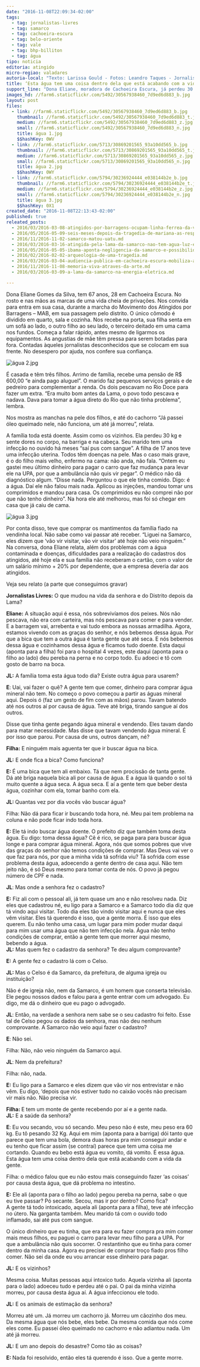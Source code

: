 ```yaml
---
date: "2016-11-08T22:09:34-02:00"
tags:
  - tag: jornalistas-livres
  - tag: samarco
  - tag: cachoeira-escura
  - tag: belo-oriente
  - tag: vale
  - tag: bhp-billiton
  - tag: água
tipo: noticia
editoria: atingido
micro-regiao: valadares
autoria-local: "Texto: Larissa Gould - Fotos: Leandro Taques - Jornalistas Livres"
title: ‘Esta água tem uma coisa dentro dela que está acabando com a vida da gente’
support_line: "Dona Eliane, moradora de Cachoeira Escura, já perdeu 30 kg por ingerir água do Rio Doce, contaminado pela lama da Samarco (Vale/BHP Billiton)"
images_hd: //farm6.staticflickr.com/5492/30567938460_7d9ed6d883_b.jpg
layout: post
files:
  - link: //farm6.staticflickr.com/5492/30567938460_7d9ed6d883_b.jpg
    thumbnail: //farm6.staticflickr.com/5492/30567938460_7d9ed6d883_t.jpg
    medium: //farm6.staticflickr.com/5492/30567938460_7d9ed6d883_z.jpg
    small: //farm6.staticflickr.com/5492/30567938460_7d9ed6d883_n.jpg
    title: água 1.jpg
    $$hashKey: 0WV
  - link: //farm6.staticflickr.com/5713/30869201565_93a10dd565_b.jpg
    thumbnail: //farm6.staticflickr.com/5713/30869201565_93a10dd565_t.jpg
    medium: //farm6.staticflickr.com/5713/30869201565_93a10dd565_z.jpg
    small: //farm6.staticflickr.com/5713/30869201565_93a10dd565_n.jpg
    title: água 2.jpg
    $$hashKey: 0WY
  - link: //farm6.staticflickr.com/5794/30236924444_e038144b2e_b.jpg
    thumbnail: //farm6.staticflickr.com/5794/30236924444_e038144b2e_t.jpg
    medium: //farm6.staticflickr.com/5794/30236924444_e038144b2e_z.jpg
    small: //farm6.staticflickr.com/5794/30236924444_e038144b2e_n.jpg
    title: água 3.jpg
    $$hashKey: 0X1
created_date: "2016-11-08T22:13:43-02:00"
published: true
releated_posts:
  - 2016/03/2016-03-08-atingidos-por-barragens-ocupam-linha-ferrea-da-vale.md
  - 2016/05/2016-05-09-seis-meses-depois-da-tragedia-de-mariana-as-respostas-ainda-nao-foram-dadas.md
  - 2016/11/2016-11-02-samarco-matou-uatu.md
  - 2016/03/2016-03-16-atingida-pela-lama-da-samarco-nao-tem-agua-luz-e-direito-a-indenizacao.md
  - 2016/05/2016-05-05-ibama-aponta-negligencia-da-samarco-e-possibilidade-de-novas-tragedias.md
  - 2016/02/2016-02-02-arqueologia-de-uma-tragedia.md
  - 2016/03/2016-03-04-audiencia-publica-em-cachoeira-escura-mobiliza-atingidos.md
  - 2016/11/2016-11-08-memoria-viva-atraves-da-arte.md
  - 2016/03/2016-03-09-a-lama-da-samarco-na-energia-eletrica.md

---
```

<p>Dona Eliane Gomes da Silva, tem 67 anos, 28 em Cachoeira Escura. No rosto e nas m&atilde;os as marcas de uma vida cheia de priva&ccedil;&otilde;es. Nos convida para entra em sua casa, durante a marcha do Movimento dos Atingidos por Barragens &ndash; MAB, em sua passagem pelo distrito. O &uacute;nico c&ocirc;modo &eacute; dividido em quarto, sala e cozinha. Nos recebe na porta, sua filha senta em um sof&aacute; ao lado, o outro filho ao seu lado, o terceiro deitado em uma cama nos fundos. Come&ccedil;a a falar r&aacute;pido, antes mesmo de ligarmos os equipamentos. As angustias de m&atilde;e t&ecirc;m pressa para serem botadas para fora. Contadas &agrave;queles jornalistas desconhecidos que se colocam em sua frente. No desespero por ajuda, nos confere sua confian&ccedil;a.</p>

<p><img alt="água 2.jpg" src="//farm6.staticflickr.com/5713/30869201565_93a10dd565_b.jpg" /></p>

<p>&Eacute; casada e t&ecirc;m tr&ecirc;s filhos. Arrimo de fam&iacute;lia, recebe uma pens&atilde;o de R$ 600,00 &ldquo;e ainda pago aluguel&rdquo;. O marido faz pequenos servi&ccedil;os gerais e de pedreiro para complementar a renda. Os dois pescavam no Rio Doce para fazer um extra. &ldquo;Era muito bom antes da Lama, o povo todo pescava e nadava. Dava para tomar a &aacute;gua direto do Rio que n&atilde;o tinha problema&rdquo;, lembra.</p>

<p>Nos mostra as manchas na pele dos filhos, e at&eacute; do cachorro &ldquo;J&aacute; passei &oacute;leo queimado nele, n&atilde;o funciona, um at&eacute; j&aacute; morreu&rdquo;, relata.</p>

<p>A fam&iacute;lia toda est&aacute; doente. Assim como os vizinhos. Ela perdeu 30 kg e sente dores no corpo, na barriga e na cabe&ccedil;a. Seu marido tem uma infec&ccedil;&atilde;o no ouvido h&aacute; meses &ldquo;sa&iacute; pus com sangue&rdquo;. A filha de 17 anos teve uma infec&ccedil;&atilde;o uterina. Todos t&ecirc;m doen&ccedil;as na pele. Mas o caso mais grave, &eacute; o do filho mais velho, enfermo na cama: n&atilde;o anda, n&atilde;o fala. &ldquo;Ontem eu gastei meu &uacute;ltimo dinheiro para pagar o carro&nbsp;que faz mudan&ccedil;a para levar ele na UPA, por que a ambul&acirc;ncia n&atilde;o quis vir pegar&rdquo;. O m&eacute;dico n&atilde;o d&aacute; diagn&oacute;stico algum. &ldquo;Disse nada. Perguntou o que ele tinha comido. Digo: &eacute; a &aacute;gua. Da&iacute; ele n&atilde;o falou mais nada. Aplicou as inje&ccedil;&otilde;es, mandou tomar uns comprimidos e mandou para casa. Os comprimidos eu n&atilde;o comprei n&atilde;o por que n&atilde;o tenho dinheiro&rdquo;. Na hora ele at&eacute; melhorou, mas foi s&oacute; chegar em casa que j&aacute; caiu de cama.</p>

<p><img alt="água 3.jpg" src="//farm6.staticflickr.com/5794/30236924444_e038144b2e_b.jpg" /></p>

<p>Por conta disso, teve que comprar os mantimentos da fam&iacute;lia fiado na vendinha local. N&atilde;o sabe como vai passar at&eacute; receber. &ldquo;Liguei na Samarco, eles dizem que &lsquo;v&atilde;o vir visitar, v&atilde;o vir visitar&rsquo; at&eacute; hoje n&atilde;o veio ningu&eacute;m.&rdquo;<br />
Na conversa, dona Eliane relata, al&eacute;m dos problemas com a &aacute;gua contaminada e doen&ccedil;as, dificuldades para a realiza&ccedil;&atilde;o do cadastros dos atingidos, at&eacute; hoje ela e sua fam&iacute;lia n&atilde;o receberam o cart&atilde;o, com o valor de um sal&aacute;rio m&iacute;nimo + 20% por dependente, que a empresa deveria dar aos atingidos.</p>

<p>Veja seu relato (a parte que conseguimos gravar)</p>

<p><strong>Jornalistas Livres</strong><strong>:</strong> O que mudou na vida da senhora e do Distrito depois da Lama?</p>

<p><strong>Eliane:</strong> A situa&ccedil;&atilde;o aqui &eacute; essa, n&oacute;s sobreviv&iacute;amos dos peixes. N&oacute;s n&atilde;o pescava, n&atilde;o era com carteira, mas n&oacute;s pescava para comer e para vender. E a barragem vai, arrebenta e vai tudo embora as nossas armadilha. Agora, estamos vivendo com as gra&ccedil;as do senhor, e n&oacute;s bebemos dessa &aacute;gua. Por que a bica que tem a outra &aacute;gua &eacute; tanta gente que at&eacute; seca. E n&oacute;s bebemos dessa &aacute;gua e cozinhamos dessa &aacute;gua e ficamos tudo doente. Esta daqui (aponta para a filha) foi para o hospital 4 vezes, este daqui (aponta para o filho ao lado) deu pereba na perna e no corpo todo. Eu adoeci e t&ocirc; com gosto de barro na boca.</p>

<p><strong>JL</strong><strong>:</strong> A fam&iacute;lia toma esta &aacute;gua todo dia? Existe outra &aacute;gua para usarem?</p>

<p><strong>E</strong>: Uai, vai fazer o qu&ecirc;? A gente tem que comer, dinheiro para comprar &aacute;gua mineral n&atilde;o tem. No come&ccedil;o o povo come&ccedil;ou a partir as &aacute;guas mineral aqui. Depois &oacute; (faz um gesto de fim com as m&atilde;os) parou. Tavam batendo at&eacute; nos outros a&iacute; por causa de &aacute;gua. Teve at&eacute; briga, tirando sangue a&iacute; dos outros.</p>

<p>Disse que tinha gente pegando &aacute;gua mineral e vendendo. Eles tavam dando para matar necessidade. Mas disse que tavam vendendo &aacute;gua mineral. &Eacute; por isso que parou. Por causa de uns, outros dan&ccedil;am, n&eacute;?</p>

<p><strong>Filha:</strong> E ningu&eacute;m mais aguenta ter que ir buscar &aacute;gua na bica.</p>

<p><strong>JL</strong><strong>:</strong> E onde fica a bica? Como funciona?</p>

<p><strong>E: </strong>&Eacute; uma bica que tem ali embaixo. T&aacute; que nem prociss&atilde;o de tanta gente. D&aacute; at&eacute; briga naquela bica ali por causa de &aacute;gua. E a &aacute;gua l&aacute; quando o sol t&aacute; muito quente a &aacute;gua seca. A &aacute;gua seca. E a&iacute; a gente tem que beber desta &aacute;gua, cozinhar com ela, tomar banho com ela.</p>

<p><strong>JL: </strong>Quantas vez por dia voc&ecirc;s v&atilde;o buscar &aacute;gua?</p>

<p>Filha: N&atilde;o d&aacute; para ficar ir buscando toda hora, n&eacute;. Meu pai tem problema na coluna e n&atilde;o pode ficar indo toda hora.</p>

<p><strong>E: </strong>Ele t&aacute; indo buscar &aacute;gua doente. O prefeito diz que tamb&eacute;m toma desta &aacute;gua. Eu digo: toma dessa &aacute;gua? C&ecirc; &eacute; rico, se paga para para buscar &aacute;gua longe e para comprar &aacute;gua mineral. Agora, n&oacute;s que somos pobres que vive das gra&ccedil;as do senhor n&atilde;o temos condi&ccedil;&otilde;es de comprar. Mas Deus vai ver o que faz para n&oacute;s, por que a minha vida t&aacute; sofrida viu? T&aacute; sofrida com esse problema desta &aacute;gua, adoecendo a gente dentro de casa aqui. N&atilde;o tem jeito n&atilde;o, &eacute; s&oacute; Deus mesmo para tomar conta de n&oacute;s. O povo j&aacute; pegou n&uacute;mero de CPF e nada.</p>

<p><strong>JL</strong>: Mas onde a senhora fez o cadastro?</p>

<p><strong>E</strong><strong>:</strong> Fiz ali com o pessoal ali, j&aacute; tem quase um ano e n&atilde;o resolveu nada. Diz eles que cadastrou n&eacute;, eu ligo para a Samarco e a Samarco todo dia diz que t&aacute; vindo aqui visitar. Todo dia eles t&atilde;o vindo visitar aqui e nunca que eles v&ecirc;m visitar. Eles t&aacute; querendo &eacute; isso, que a gente morra. &Eacute; isso que eles querem. Eu n&atilde;o tenho uma casa, um lugar para mim poder mudar daqui para mim usar uma &aacute;gua que n&atilde;o tem infec&ccedil;&atilde;o nela. &Aacute;gua n&atilde;o tenho condi&ccedil;&otilde;es de comprar, ent&atilde;o a gente tem que morrer aqui mesmo, bebendo a &aacute;gua.<br />
<strong>JL</strong><strong>:</strong> Mas quem fez o cadastro da senhora? Te deu algum comprovante?</p>

<p><strong>E:</strong> A gente fez o cadastro l&aacute; com o Celso.</p>

<p><strong>JL: </strong>Mas o Celso &eacute; da Samarco, da prefeitura, de alguma igreja ou institui&ccedil;&atilde;o?</p>

<p>N&atilde;o &eacute; de igreja n&atilde;o, nem da Samarco, &eacute; um homem que conserta televis&atilde;o. Ele pegou nossos dados e falou para a gente entrar com um advogado. Eu digo, me d&aacute; o dinheiro que eu pago o advogado.</p>

<p><strong>JL</strong>: Ent&atilde;o, na verdade a senhora nem sabe se o seu cadastro foi feito. Esse tal de Celso pegou os dados da senhora, mas n&atilde;o deu nenhum comprovante. A Samarco n&atilde;o veio aqui fazer o cadastro?</p>

<p><strong>E</strong>: N&atilde;o sei.</p>

<p>Filha: N&atilde;o, n&atilde;o veio ningu&eacute;m da Samarco aqui.</p>

<p><strong>JL</strong>: Nem da prefeitura?</p>

<p>Filha: n&atilde;o, nada.</p>

<p><strong>E</strong><strong>:</strong> Eu ligo para a Samarco e eles dizem que v&atilde;o vir nos entrevistar e n&atilde;o v&ecirc;m. Eu digo, &lsquo;depois que n&oacute;s estiver tudo no caix&atilde;o voc&ecirc;s n&atilde;o precisam vir mais n&atilde;o. N&atilde;o precisa vir.</p>

<p><strong>Filha: </strong>E tem um monte de gente recebendo por a&iacute; e a gente nada.<br />
<strong>JL</strong><strong>:</strong> E a sa&uacute;de da senhora?</p>

<p><strong>E</strong>: Eu vou secando, vou s&oacute; secando. Meu peso n&atilde;o &eacute; este, meu peso era 60 kg. Eu t&ocirc; pesando 32 Kg. Aqui em mim (aponta para a barriga) d&oacute;i tanto que parece que tem uma bola, demora duas horas pra mim conseguir andar e eu tenho que ficar assim (se contra&iacute;) parece que tem uma coisa me cortando. Quando eu bebo est&aacute; &aacute;gua eu vomito, d&aacute; vomito. &Eacute; essa &aacute;gua. Esta &aacute;gua tem uma coisa dentro dela que est&aacute; acabando com a vida da gente.</p>

<p>Filha: o m&eacute;dico falou que eu n&atilde;o estou mais conseguindo fazer &lsquo;as coisas&rsquo; por causa desta &aacute;gua, que d&aacute; problema no intestino.</p>

<p><strong>E:</strong> Ele ali (aponta para o filho ao lado) pegou pereba na perna, sabe o que eu tive passar? P&oacute; secante. Secou, mas ir por dentro? Como fica?<br />
A gente t&aacute; todo intoxicado, aquela ali (aponta para a filha), teve at&eacute; infec&ccedil;&atilde;o no &uacute;tero. Na garganta tamb&eacute;m. Meu marido t&aacute; com o ouvido todo inflamado, sai at&eacute; pus com sangue.</p>

<p>O &uacute;nico dinheiro que eu tinha, que era para eu fazer compra pra mim comer mais meus filhos, eu paguei o carro para levar meu filho para a UPA. Por que a ambul&acirc;ncia n&atilde;o quis socorrer. O restantinho que eu tinha para comer dentro da minha casa. Agora eu precisei de comprar tro&ccedil;o fiado pros filho comer. N&atilde;o sei da onde eu vou arrancar esse dinheiro para pagar.</p>

<p><strong>JL:</strong> E os vizinhos?</p>

<p>Mesma coisa. Muitas pessoas aqui intoxico tudo. Aquela vizinha ali (aponta para o lado) adoeceu tudo e perdeu at&eacute; o pai. O pai da minha vizinha morreu, por causa desta &aacute;gua a&iacute;. A &aacute;gua infeccionou ele todo.</p>

<p><strong>JL:</strong> E os animais de estima&ccedil;&atilde;o da senhora?</p>

<p>Morreu at&eacute; um. J&aacute; morreu um cachorro j&aacute;. Morreu um c&atilde;ozinho dos meu. Da mesma &aacute;gua que n&oacute;s bebe, eles bebe. Da mesma comida que n&oacute;s come eles come. Eu passei &oacute;leo queimado no cachorro e n&atilde;o adiantou nada. Um at&eacute; j&aacute; morreu.</p>

<p><strong>JL:</strong> E um ano depois do desastre? Como t&atilde;o as coisas?</p>

<p><strong>E: </strong>Nada foi resolvido, ent&atilde;o eles t&aacute; querendo &eacute; isso. Que a gente morre.</p>
